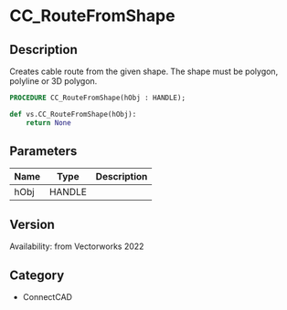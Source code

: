 # CC_RouteFromShape

## Description
Creates cable route from the given shape. The shape must be polygon, polyline or 3D polygon.

```pascal
PROCEDURE CC_RouteFromShape(hObj : HANDLE);
```

```python
def vs.CC_RouteFromShape(hObj):
    return None
```

## Parameters
|Name|Type|Description|
|---|---|---|
|hObj|HANDLE|   |

## Version
Availability: from Vectorworks 2022

## Category
* ConnectCAD

